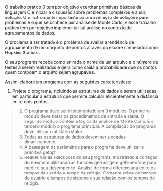 O trabalho prático 0 tem por objetivo exercitar primitivas básicas da linguagem C e iniciar a discussão sobre problemas complexos e a sua solução. Um instrumento importante para a avaliação de soluções para problemas é o que se conhece por análise de Monte Carlo, e esse trabalho prático tem por objetivo implementar tal análise no contexto de agrupamentos de dados.

O problema a ser tratado é o problema de avaliar a tendência de agrupamento de um conjunto de pontos através do escore conhecido como Hopkins Statistic.

O seu programa recebe como entrada o nome de um arquivo e o número de testes
a serem realizados e gera como saída a probabilidade que os pontos quem compoem
o arquivo sejam agrupáveis.

Assim, elabore um programa com as seguintes características:

  1. Projete o programa, incluindo as estruturas de dados a serem utilizadas, em particular a estrutura que permite calcular eficientemente a distância entre dois pontos.
> 2. O programa deve ser implementado em 3 módulos. O primeiro módulo deve tratar os procedimentos de entrada e saída. O segundo módulo contém a lógica da análise de Monte Carlo. E o terceiro módulo o programa principal. A compilação do programa deve utilizar o utilitário Make.
> 3. Todas as estruturas de dados devem ser alocadas dinamicamente.
> 4. A passagem de parâmetros para o programa deve utilizar a primitiva getopt
> 5. Realize várias execuções do seu programa, mostrando a correção do mesmo e utilizando as funções getrusage e gettimeofday para medir o seu desempenho. Analise de forma diferenciada entre os tempos de usuário e tempo de relógio. Comente sobre os tempos de usuário e tempos de sistema e sua relação com os tempos de relógio.